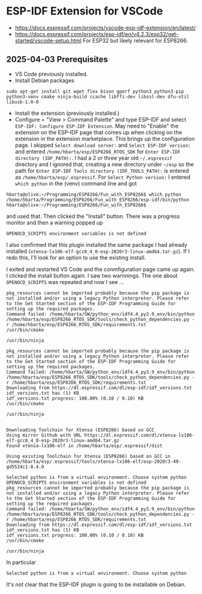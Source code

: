 # ESP-IDF Extension for VSCode

* <https://docs.espressif.com/projects/vscode-esp-idf-extension/en/latest/>
* <https://docs.espressif.com/projects/esp-idf/en/v4.2.3/esp32/get-started/vscode-setup.html> For ESP32 but likely relevant for ESP8266.

## 2025-04-03 Prerequisites

* VS Code previously installed.
* Install Debian packages

```text
sudo apt-get install git wget flex bison gperf python3 python3-pip python3-venv cmake ninja-build ccache libffi-dev libssl-dev dfu-util libusb-1.0-0
```

* Install the extension (previously installed.)
* Configure = "View > Command Palette" and type ESP-IDF and select `ESP-IDF: Configure ESP-IDF Extension`. May need to "Enable" the extension on the ESP-IDF page that comes up when clicking on the extension in the extension marketplace. This brings up the configuration page. I skipped `Select download server:` and `Select ESP-IDF version:` and entered `/home/hbarta/esp/ESP8266_RTOS_SDK` for `Enter ESP-IDF directory (IDF_PATH):`. I had a 2 or three year old `~/.espressif` directory and I ignored that, creating a new directory under `~/esp` so the path for `Enter ESP-IDF Tools directory (IDF_TOOLS_PATH):` is entered as `/home/hbarta/esp/.espressif`. For `Select Python version:` I entered `which python` in the (venv) command line and got

```text
hbarta@olive:~/Programming/ESP8266/Fun_with_ESP8266$ which python
/home/hbarta/Programming/ESP8266/Fun_with_ESP8266/esp-idf/bin/python
hbarta@olive:~/Programming/ESP8266/Fun_with_ESP8266$ 
```

 and used that. Then clicked the "Install" button. There was a progress monitor and then a warning popped up

 ```text
 OPENOCD_SCRIPTS environment variables is not defined
```

I also confirmed that this plugin installed the same package I had already installed (`xtensa-lx106-elf-gcc8_4_0-esp-2020r3-linux-amd64.tar.gz`). If I redo this, I'll look for an option to use the existing install.

I exited and restarted VS Code and the conmfiguration page came up again. I clicked the install button again. I saw two warnnings. The one about `OPENOCD_SCRIPTS` was repeated and now I see ...

```text
pkg_resources cannot be imported probably because the pip package is not installed and/or using a legacy Python interpreter. Please refer to the Get Started section of the ESP-IDF Programming Guide for setting up the required packages.
Command failed: /home/hbarta/SW/python_env/idf4.4_py3.9_env/bin/python /home/hbarta/esp/ESP8266_RTOS_SDK/tools/check_python_dependencies.py -r /home/hbarta/esp/ESP8266_RTOS_SDK/requirements.txt
/usr/bin/cmake

/usr/bin/ninja

pkg_resources cannot be imported probably because the pip package is not installed and/or using a legacy Python interpreter. Please refer to the Get Started section of the ESP-IDF Programming Guide for setting up the required packages.
Command failed: /home/hbarta/SW/python_env/idf4.4_py3.9_env/bin/python /home/hbarta/esp/ESP8266_RTOS_SDK/tools/check_python_dependencies.py -r /home/hbarta/esp/ESP8266_RTOS_SDK/requirements.txt
Downloading from https://dl.espressif.com/dl/esp-idf/idf_versions.txt
idf_versions.txt has (1) KB
idf_versions.txt progress: 100.00% (0.10 / 0.10) KB
/usr/bin/cmake

/usr/bin/ninja


Downloading Toolchain for Xtensa (ESP8266) based on GCC
Using mirror Github with URL https://dl.espressif.com/dl/xtensa-lx106-elf-gcc8_4_0-esp-2020r3-linux-amd64.tar.gz
Found xtensa-lx106-elf in /home/hbarta/esp/.espressif/dist

Using existing Toolchain for Xtensa (ESP8266) based on GCC in /home/hbarta/esp/.espressif/tools/xtensa-lx106-elf/esp-2020r3-49-gd5524c1-8.4.0

Selected python is from a virtual environment. Choose system python
OPENOCD_SCRIPTS environment variables is not defined
pkg_resources cannot be imported probably because the pip package is not installed and/or using a legacy Python interpreter. Please refer to the Get Started section of the ESP-IDF Programming Guide for setting up the required packages.
Command failed: /home/hbarta/SW/python_env/idf4.4_py3.9_env/bin/python /home/hbarta/esp/ESP8266_RTOS_SDK/tools/check_python_dependencies.py -r /home/hbarta/esp/ESP8266_RTOS_SDK/requirements.txt
Downloading from https://dl.espressif.com/dl/esp-idf/idf_versions.txt
idf_versions.txt has (1) KB
idf_versions.txt progress: 100.00% (0.10 / 0.10) KB
/usr/bin/cmake

/usr/bin/ninja
```

In particular

```text
Selected python is from a virtual environment. Choose system python
```

It's not clear that the ESP-IDF plugin is going to be installable on Debian.